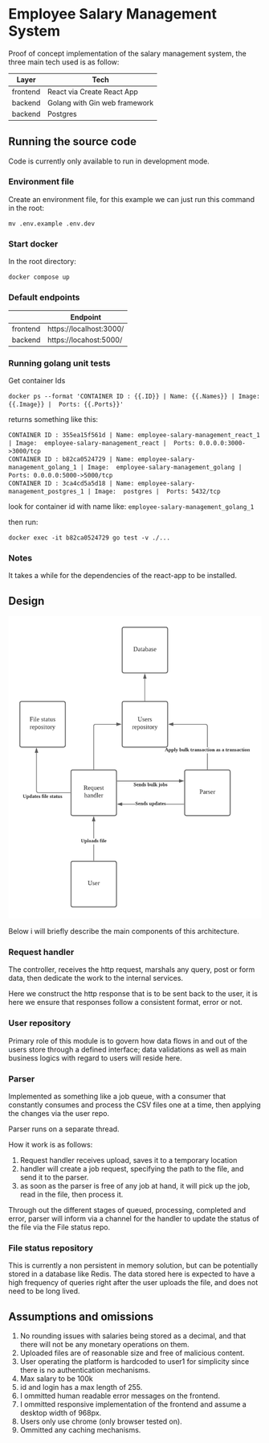 # Employee Salary Management System

Proof of concept implementation of the salary management system, the three main tech used is as follow:

| Layer    | Tech                          |
| -------- | ----------------------------- |
| frontend | React via Create React App    |
| backend  | Golang with Gin web framework |
| backend  | Postgres                      |

## Running the source code

Code is currently only available to run in development mode.

### Environment file

Create an environment file, for this example we can just run this command in the root:

    mv .env.example .env.dev

### Start docker

In the root directory:

    docker compose up

### Default endpoints

|          | Endpoint                |
| -------- | ----------------------- |
| frontend | https://localhost:3000/ |
| backend  | https://locahost:5000/  |

### Running golang unit tests

Get container Ids

    docker ps --format 'CONTAINER ID : {{.ID}} | Name: {{.Names}} | Image:  {{.Image}} |  Ports: {{.Ports}}'

returns something like this:

    CONTAINER ID : 355ea15f561d | Name: employee-salary-management_react_1 | Image:  employee-salary-management_react |  Ports: 0.0.0.0:3000->3000/tcp
    CONTAINER ID : b82ca0524729 | Name: employee-salary-management_golang_1 | Image:  employee-salary-management_golang |  Ports: 0.0.0.0:5000->5000/tcp
    CONTAINER ID : 3ca4cd5a5d18 | Name: employee-salary-management_postgres_1 | Image:  postgres |  Ports: 5432/tcp

look for container id with name like: `employee-salary-management_golang_1`

then run:

    docker exec -it b82ca0524729 go test -v ./...

### Notes

It takes a while for the dependencies of the react-app to be installed.

## Design

![Architecture](architecture.png)

Below i will briefly describe the main components of this architecture.

### Request handler

The controller, receives the http request, marshals any query, post or form data, then dedicate the work to the internal services.

Here we construct the http response that is to be sent back to the user, it is here we ensure that responses follow a consistent format, error or not.

### User repository

Primary role of this module is to govern how data flows in and out of the users store through a defined interface; data validations as well as main business logics with regard to users will reside here.

### Parser

Implemented as something like a job queue, with a consumer that constantly consumes and process the CSV files one at a time, then applying the changes via the user repo.

Parser runs on a separate thread.

How it work is as follows:

1.  Request handler receives upload, saves it to a temporary location
2.  handler will create a job request, specifying the path to the file, and send it to the parser.
3.  as soon as the parser is free of any job at hand, it will pick up the job, read in the file, then process it.

Through out the different stages of queued, processing, completed and error, parser will inform via a channel for the handler to update the status of the file via the File status repo.

### File status repository

This is currently a non persistent in memory solution, but can be potentially stored in a database like Redis. The data stored here is expected to have a high frequency of queries right after the user uploads the file, and does not need to be long lived.

## Assumptions and omissions

1. No rounding issues with salaries being stored as a decimal, and that there will not be any monetary operations on them.
2. Uploaded files are of reasonable size and free of malicious content.
3. User operating the platform is hardcoded to user1 for simplicity since there is no authentication mechanisms.
4. Max salary to be 100k
5. id and login has a max length of 255.
6. I ommitted human readable error messages on the frontend.
7. I ommitted responsive implementation of the frontend and assume a desktop width of 968px.
8. Users only use chrome (only browser tested on).
9. Ommitted any caching mechanisms.
